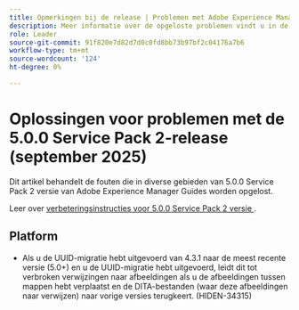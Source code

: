 ```yaml
---
title: Opmerkingen bij de release | Problemen met Adobe Experience Manager Guides 5.0.0 Service Pack 2-release opgelost.
description: Meer informatie over de opgeloste problemen vindt u in de 5.0.0 Service Pack 2-release van Adobe Experience Manager Guides
role: Leader
source-git-commit: 91f820e7d82d7d0c0fd8bb73b97bf2c04176a7b6
workflow-type: tm+mt
source-wordcount: '124'
ht-degree: 0%

---
```


# Oplossingen voor problemen met de 5.0.0 Service Pack 2-release (september 2025)


Dit artikel behandelt de fouten die in diverse gebieden van 5.0.0 Service Pack 2 versie van Adobe Experience Manager Guides worden opgelost.

Leer over [ verbeteringsinstructies voor 5.0.0 Service Pack 2 versie ](upgrade-instructions-5-0-0-sp2.md).

## Platform

- Als u de UUID-migratie hebt uitgevoerd van 4.3.1 naar de meest recente versie (5.0+) en u de UUID-migratie hebt uitgevoerd, leidt dit tot verbroken verwijzingen naar afbeeldingen als u de afbeeldingen tussen mappen hebt verplaatst en de DITA-bestanden (waar deze afbeeldingen naar verwijzen) naar vorige versies terugkeert. (HIDEN-34315)